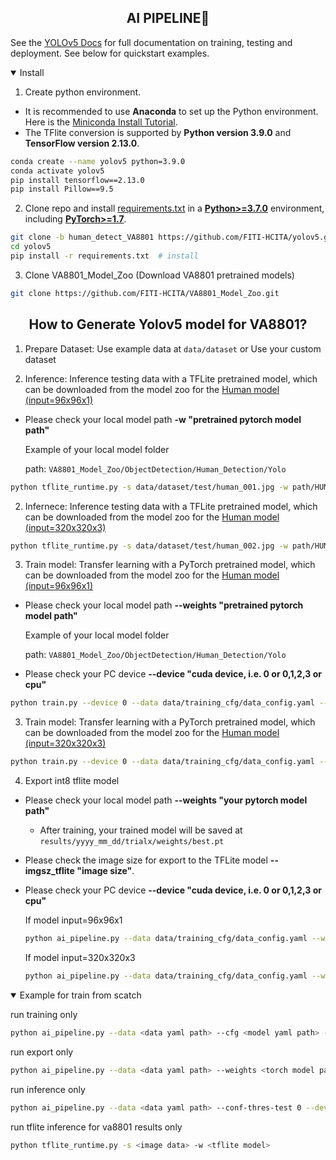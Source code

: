 ## <div align="center">AI PIPELINE🚀</div>

See the [YOLOv5 Docs](https://docs.ultralytics.com/yolov5) for full documentation on training, testing and deployment. See below for quickstart examples.

<details open>
<summary>Install</summary>

1. Create python environment.
- It is recommended to use **Anaconda** to set up the Python environment. Here is the [Miniconda Install Tutorial](https://medium.com/@hmchang/%E7%B5%A6%E5%88%9D%E5%AD%B8%E8%80%85%E7%9A%84-python-%E5%AE%89%E8%A3%9D%E6%95%99%E5%AD%B8-578bf0de9cf8).
- The TFlite conversion is supported by **Python version 3.9.0** and **TensorFlow version 2.13.0**.
```bash
conda create --name yolov5 python=3.9.0
conda activate yolov5
pip install tensorflow==2.13.0
pip install Pillow==9.5
```

2. Clone repo and install [requirements.txt](https://github.com/ultralytics/yolov5/blob/master/requirements.txt) in a
[**Python>=3.7.0**](https://www.python.org/) environment, including
[**PyTorch>=1.7**](https://pytorch.org/get-started/locally/).


```bash
git clone -b human_detect_VA8801 https://github.com/FITI-HCITA/yolov5.git  # clone
cd yolov5
pip install -r requirements.txt  # install
```

3. Clone VA8801_Model_Zoo (Download VA8801 pretrained models)
```bash
git clone https://github.com/FITI-HCITA/VA8801_Model_Zoo.git
```

</details>

## <div align="center">How to Generate Yolov5 model for VA8801?</div>
1. Prepare Dataset: Use example data at ``data/dataset`` or Use your custom dataset

2.  Inference: Inference testing data with a TFLite pretrained model, which can be downloaded from the model zoo for the
[Human model (input=96x96x1)](https://github.com/FITI-HCITA/VA8801_Model_Zoo/blob/main/ObjectDetection/Human_Detection/Yolo/HUMAN_DET_6_001_001.tflite)

- Please check your local model path **-w "pretrained pytorch model path"**
    
    Example of your local model folder
    
    path: ``VA8801_Model_Zoo/ObjectDetection/Human_Detection/Yolo``

```bash
python tflite_runtime.py -s data/dataset/test/human_001.jpg -w path/HUMAN_DET_6_001_001.tflite --img_ch 1
```
2.  Infernece: Inference testing data with a TFLite pretrained model, which can be downloaded from the model zoo for the
[Human model (input=320x320x3)](https://github.com/FITI-HCITA/VA8801_Model_Zoo/blob/main/ObjectDetection/Human_Detection/Yolo/HUMAN_DET_7_002_002.tflite)

```bash
python tflite_runtime.py -s data/dataset/test/human_002.jpg -w path/HUMAN_DET_7_002_002.tflite --img_ch 3
```

3.  Train model: Transfer learning with a PyTorch pretrained model, which can be downloaded from the model zoo for the [Human model (input=96x96x1)](https://github.com/FITI-HCITA/VA8801_Model_Zoo/blob/main/ObjectDetection/Human_Detection/Yolo/HUMAN_DET_6_001_001.pt)

- Please check your local model path **--weights "pretrained pytorch model path"**
    
    Example of your local model folder
    
    path: ``VA8801_Model_Zoo/ObjectDetection/Human_Detection/Yolo``
- Please check your PC device **--device "cuda device, i.e. 0 or 0,1,2,3 or cpu"**


```bash
python train.py --device 0 --data data/training_cfg/data_config.yaml --weights path/HUMAN_DET_6_001_001.pt --imgsz 96 --imgch 1 --cfg models/yolov5n_WM005_DM033.yaml
```

3.  Train model: Transfer learning with a PyTorch pretrained model, which can be downloaded from the model zoo for the [Human model (input=320x320x3)](https://github.com/FITI-HCITA/VA8801_Model_Zoo/blob/main/ObjectDetection/Human_Detection/Yolo/HUMAN_DET_7_002_002.pt)

```bash
python train.py --device 0 --data data/training_cfg/data_config.yaml --weights path/HUMAN_DET_7_002_002.pt --imgsz 320 --imgch 3 --cfg models/2_head_yolov5n_WM022.yaml
```

4.  Export int8 tflite model
- Please check your local model path **--weights "your pytorch model path"**
    - After training, your trained model will be saved at ``results/yyyy_mm_dd/trialx/weights/best.pt``
- Please check the image size for export to the TFLite model **--imgsz_tflite "image size"**.
- Please check your PC device **--device "cuda device, i.e. 0 or 0,1,2,3 or cpu"**

    If model input=96x96x1
    ```bash
    python ai_pipeline.py --data data/training_cfg/data_config.yaml --weights path/HUMAN_DET_6_001_001.pt --batch-size 1 --imgch 1 --imgsz 96 --imgsz_tflite 96 --device 0 --include tflite --int8 --run export

    ```

    If model input=320x320x3
    ```bash
    python ai_pipeline.py --data data/training_cfg/data_config.yaml --weights path/HUMAN_DET_7_002_002.pt --batch-size 1 --imgch 3 --imgsz 320 --imgsz_tflite 320 --device 0 --include tflite --int8 --run export

    ```

<details open>
<summary>Example for train from scatch</summary>


run training only

```bash
python ai_pipeline.py --data <data yaml path> --cfg <model yaml path> --epochs 10 --batch-size 64 --imgch 1 --imgsz 320 --patience 0 --device 0 --run train
```

run export only

```bash
python ai_pipeline.py --data <data yaml path> --weights <torch model path> --batch-size 1 --imgch 1 --imgsz 192 --device 0 --include tflite --int8 --run export

```

run inference only

```bash
python ai_pipeline.py --data <data yaml path> --conf-thres-test 0 --device 0 --tflite_model_path <tflite_model_path> --save_dir <xml save folder path> --run inference
```

run tflite inference for va8801 results only

```bash
python tflite_runtime.py -s <image data> -w <tflite model> 
```
</details>
